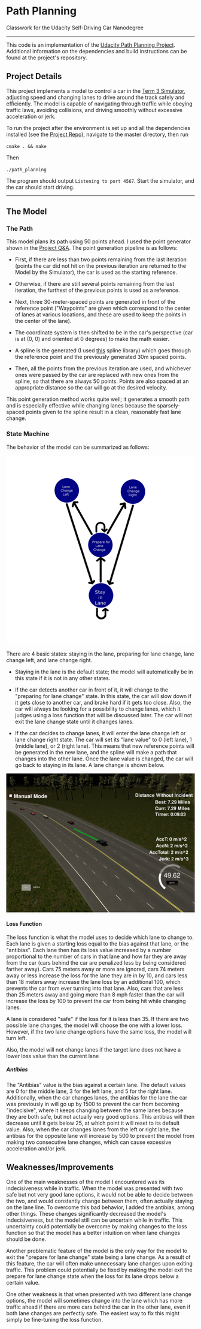 [image1]: https://github.com/FreedomChal/Path-Planning/blob/master/PathPlanningModelVisualization.png "Model Visualization"
[image2]: https://github.com/FreedomChal/Path-Planning/blob/master/CarChangingLanes.png "Lane Change"




# Path Planning
Classwork for the Udacity Self-Driving Car Nanodegree

---

This code is an implementation of the [Udacity Path Planning Project](https://github.com/udacity/CarND-Path-Planning-Project). Additional information on the dependencies and build instructions can be found at the project's repository.

## Project Details

This project implements a model to control a car in the [Term 3 Simulator](https://github.com/udacity/self-driving-car-sim/releases/tag/T3_v1.2), adjusting speed and changing lanes to drive around the track safely and efficiently. The model is capable of navigating through traffic while obeying traffic laws, avoiding collisions, and driving smoothly without excessive acceleration or jerk.

To run the project after the environment is set up and all the dependencies installed (see the [Project Repo](https://github.com/udacity/CarND-Path-Planning-Project)), navigate to the master directory, then run 

`cmake . && make`

Then

`./path_planning`

The program should output `Listening to port 4567`. Start the simulator, and the car should start driving.

---

## The Model

### The Path

This model plans its path using 50 points ahead. I used the point generator shown in the [Project Q&A](https://classroom.udacity.com/nanodegrees/nd013/parts/6047fe34-d93c-4f50-8336-b70ef10cb4b2/modules/27800789-bc8e-4adc-afe0-ec781e82ceae/lessons/23add5c6-7004-47ad-b169-49a5d7b1c1cb/concepts/3bdfeb8c-8dd6-49a7-9d08-beff6703792d). The point generation pipeline is as follows:

* First, if there are less than two points remaining from the last iteration (points the car did not hit on the previous iteration are returned to the Model by the Simulator), the car is used as the starting reference.

* Otherwise, if there are still several points remaining from the last iteration, the furthest of the previous points is used as a reference.

* Next, three 30-meter-spaced points are generated in front of the reference point ("Waypoints" are given which correspond to the center of lanes at various locations, and these are used to keep the points in the center of the lane).

* The coordinate system is then shifted to be in the car's perspective (car is at (0, 0) and oriented at 0 degrees) to make the math easier.

* A spline is the generated (I used [this](https://kluge.in-chemnitz.de/opensource/spline) spline library) which goes through the reference point and the previously generated 30m spaced points.

* Then, all the points from the previous iteration are used, and whichever ones were passed by the car are replaced with new ones from the spline, so that there are always 50 points. Points are also spaced at an appropriate distance so the car will go at the desired velocity.

This point generation method works quite well; it generates a smooth path and is especially effective while changing lanes because the sparsely-spaced points given to the spline result in a clean, reasonably fast lane change.

### State Machine

The behavior of the model can be summarized as follows:

![alt text][image1]

There are 4 basic states: staying in the lane, preparing for lane change, lane change left, and lane change right.

* Staying in the lane is the default state; the model will automatically be in this state if it is not in any other states.

* If the car detects another car in front of it, it will change to the "preparing for lane change" state. In this state, the car will slow down if it gets close to another car, and brake hard if it gets too close. Also, the car will always be looking for a possibility to change lanes, which it judges using a loss function that will be discussed later. The car will not exit the lane change state until it changes lanes.

* If the car decides to change lanes, it will enter the lane change left or lane change right state. The car will set its "lane value" to 0 (left lane), 1 (middle lane), or 2 (right lane). This means that new reference points will be generated in the new lane, and the spline will make a path that changes into the other lane. Once the lane value is changed, the car will go back to staying in its lane. A lane change is shown below.

![alt text][image2]

#### Loss Function

The loss function is what the model uses to decide which lane to change to. Each lane is given a starting loss equal to the bias against that lane, or the "antibias". Each lane then has its loss value increased by a number proportional to the number of cars in that lane and how far they are away from the car (cars behind the car are penalized less by being considered farther away). Cars 75 meters away or more are ignored, cars 74 meters away or less increase the loss for the lane they are in by 10, and cars less than 18 meters away increase the lane loss by an additional 100, which prevents the car from ever turning into that lane. Also, cars that are less than 25 meters away and going more than 8 mph faster than the car will increase the loss by 100 to prevent the car from being hit while changing lanes.

A lane is considered "safe" if the loss for it is less than 35. If there are two possible lane changes, the model will choose the one with a lower loss. However, if the two lane change options have the same loss, the model will turn left.

Also, the model will not change lanes if the target lane does not have a lower loss value than the current lane

##### Antibias

The "Antibias" value is the bias against a certain lane. The default values are 0 for the middle lane, 3 for the left lane, and 5 for the right lane. Additionally, when the car changes lanes, the antibias for the lane the car was previously in will go up by 1500 to prevent the car from becoming "indecisive", where it keeps changing between the same lanes because they are both safe, but not actually very good options. This antibias will then decrease until it gets below 25, at which point it will reset to its default value. Also, when the car changes lanes from the left or right lane, the antibias for the opposite lane will increase by 500 to prevent the model from making two consecutive lane changes, which can cause excessive acceleration and/or jerk.

## Weaknesses/Improvements

One of the main weaknesses of the model I encountered was its indecisiveness while in traffic. When the model was presented with two safe but not very good lane options, it would not be able to decide between the two, and would constantly change between them, often actually staying on the lane line. To overcome this bad behavior, I added the antibias, among other things. These changes significantly decreased the model's indecisiveness, but the model still can be uncertain while in traffic. This uncertainty could potentially be overcome by making changes to the loss function so that the model has a better intuition on when lane changes should be done.

Another problematic feature of the model is the only way for the model to exit the "prepare for lane change" state being a lane change. As a result of this feature, the car will often make unnecessary lane changes upon exiting traffic. This problem could potentially be fixed by making the model exit the prepare for lane change state when the loss for its lane drops below a certain value.

One other weakness is that when presented with two different lane change options, the model will sometimes change into the lane which has more traffic ahead if there are more cars behind the car in the other lane, even if both lane changes are perfectly safe. The easiest way to fix this might simply be fine-tuning the loss function.
